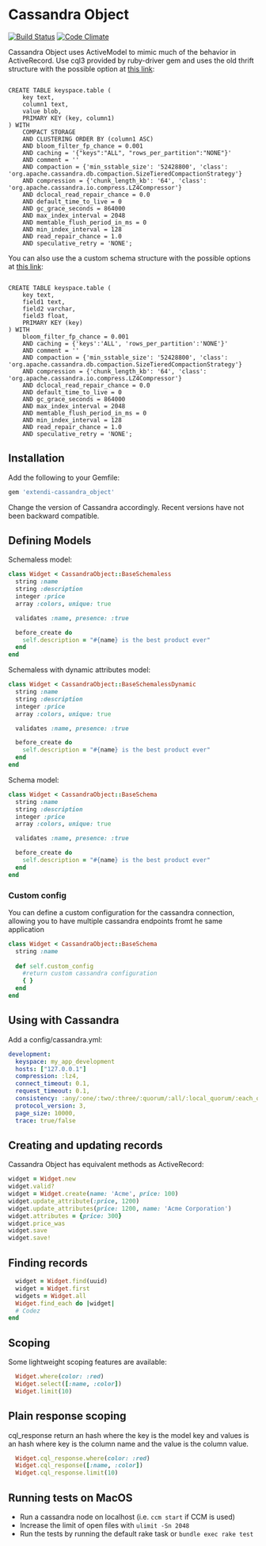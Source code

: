 # Cassandra Object
[![Build Status](https://secure.travis-ci.org/giovannelli/cassandra_object.png)](http://travis-ci.org/giovannelli/cassandra_object) [![Code Climate](https://codeclimate.com/github/giovannelli/cassandra_object/badges/gpa.svg)](https://codeclimate.com/github/giovannelli/cassandra_object)

Cassandra Object uses ActiveModel to mimic much of the behavior in ActiveRecord. 
Use cql3 provided by ruby-driver gem and uses the old thrift structure with the possible option at [this link](https://docs.datastax.com/en/cql/3.1/cql/cql_reference/create_table_r.html?hl=create%2Ctable):

```shell

CREATE TABLE keyspace.table (
    key text,
    column1 text,
    value blob,
    PRIMARY KEY (key, column1)
) WITH 
    COMPACT STORAGE
    AND CLUSTERING ORDER BY (column1 ASC)
    AND bloom_filter_fp_chance = 0.001
    AND caching = '{"keys":"ALL", "rows_per_partition":"NONE"}'
    AND comment = ''
    AND compaction = {'min_sstable_size': '52428800', 'class': 'org.apache.cassandra.db.compaction.SizeTieredCompactionStrategy'}
    AND compression = {'chunk_length_kb': '64', 'class': 'org.apache.cassandra.io.compress.LZ4Compressor'}
    AND dclocal_read_repair_chance = 0.0
    AND default_time_to_live = 0
    AND gc_grace_seconds = 864000
    AND max_index_interval = 2048
    AND memtable_flush_period_in_ms = 0
    AND min_index_interval = 128
    AND read_repair_chance = 1.0
    AND speculative_retry = 'NONE';
```

You can also use the a custom schema structure with the possible options at [this link](https://docs.datastax.com/en/cql/3.3/cql/cql_reference/cqlCreateTable.html#tabProp):

```shell

CREATE TABLE keyspace.table (
    key text,
    field1 text,
    field2 varchar,
    field3 float,
    PRIMARY KEY (key)
) WITH 
    bloom_filter_fp_chance = 0.001
    AND caching = {'keys':'ALL', 'rows_per_partition':'NONE'}'
    AND comment = ''
    AND compaction = {'min_sstable_size': '52428800', 'class': 'org.apache.cassandra.db.compaction.SizeTieredCompactionStrategy'}
    AND compression = {'chunk_length_kb': '64', 'class': 'org.apache.cassandra.io.compress.LZ4Compressor'}
    AND dclocal_read_repair_chance = 0.0
    AND default_time_to_live = 0
    AND gc_grace_seconds = 864000
    AND max_index_interval = 2048
    AND memtable_flush_period_in_ms = 0
    AND min_index_interval = 128
    AND read_repair_chance = 1.0
    AND speculative_retry = 'NONE';
```

## Installation

Add the following to your Gemfile:
```ruby
gem 'extendi-cassandra_object'
```

Change the version of Cassandra accordingly. Recent versions have not been backward compatible.

## Defining Models

Schemaless model:
```ruby
class Widget < CassandraObject::BaseSchemaless
  string :name
  string :description
  integer :price
  array :colors, unique: true

  validates :name, presence: :true

  before_create do
    self.description = "#{name} is the best product ever"
  end
end
```

Schemaless with dynamic attributes model:
```ruby
class Widget < CassandraObject::BaseSchemalessDynamic
  string :name
  string :description
  integer :price
  array :colors, unique: true

  validates :name, presence: :true

  before_create do
    self.description = "#{name} is the best product ever"
  end
end
```

Schema model:
```ruby
class Widget < CassandraObject::BaseSchema
  string :name
  string :description
  integer :price
  array :colors, unique: true

  validates :name, presence: :true

  before_create do
    self.description = "#{name} is the best product ever"
  end
end
```
### Custom config

You can define a custom configuration for the cassandra connection, allowing you to have multiple cassandra endpoints fromt he same application

```ruby
class Widget < CassandraObject::BaseSchema
  string :name
  
  def self.custom_config
    #return custom cassandra configuration  
    { }
  end
end
```
 
## Using with Cassandra
  
Add a config/cassandra.yml:

```yaml
development:
  keyspace: my_app_development
  hosts: ["127.0.0.1"]
  compression: :lz4,
  connect_timeout: 0.1,
  request_timeout: 0.1,
  consistency: :any/:one/:two/:three/:quorum/:all/:local_quorum/:each_quorum/:serial/:local_serial/:local_one,
  protocol_version: 3,
  page_size: 10000,
  trace: true/false
```

## Creating and updating records

Cassandra Object has equivalent methods as ActiveRecord:

```ruby
widget = Widget.new
widget.valid?
widget = Widget.create(name: 'Acme', price: 100)
widget.update_attribute(:price, 1200)
widget.update_attributes(price: 1200, name: 'Acme Corporation')
widget.attributes = {price: 300}
widget.price_was
widget.save
widget.save!
```

## Finding records

```ruby
  widget = Widget.find(uuid)
  widget = Widget.first
  widgets = Widget.all
  Widget.find_each do |widget|
  # Codez
end
```

## Scoping

Some lightweight scoping features are available:
```ruby
  Widget.where(color: :red)
  Widget.select([:name, :color])
  Widget.limit(10)
```

## Plain response scoping

cql_response return an hash where the key is the model key and values is an hash where key is the column name and the value is the column value.

```ruby
  Widget.cql_response.where(color: :red)
  Widget.cql_response([:name, :color])
  Widget.cql_response.limit(10)
```

## Running tests on MacOS

* Run a cassandra node on localhost (i.e. `ccm start` if CCM is used)
* Increase the limit of open files with `ulimit -Sn 2048`
* Run the tests by running the default rake task or `bundle exec rake test`
